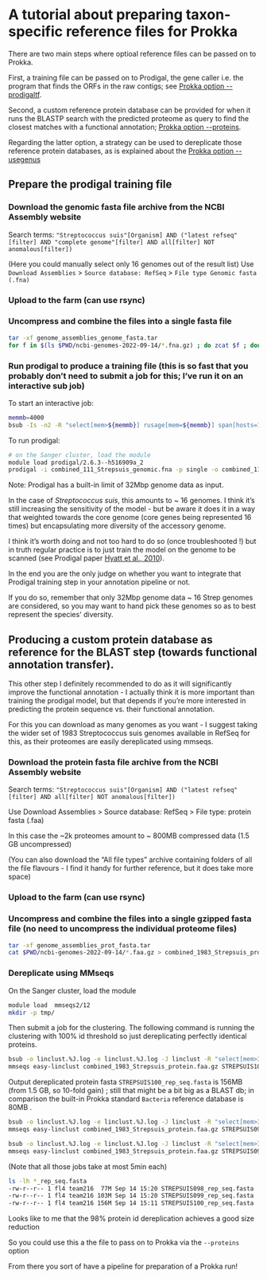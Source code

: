 # A tutorial about preparing taxon-specific reference files for Prokka

There are two main steps where optioal reference files can be passed on to Prokka.

First, a training file can be passed on to Prodigal, the gene caller i.e. the program that finds the ORFs in the raw contigs; see [Prokka option --prodigaltf](https://github.com/tseemann/prokka#option---prodigaltf).

Second, a custom reference protein database can be provided for when it runs the BLASTP search with the predicted proteome as query to find the closest matches with a functional annotation; [Prokka option --proteins](https://github.com/tseemann/prokka#option---proteins).

Regarding the latter option, a strategy can be used to dereplicate those reference protein databases, as is explained about the [Prokka option --usegenus](https://github.com/tseemann/prokka#the-genus-databases)


## Prepare the prodigal training file
### Download the genomic fasta file archive from the NCBI Assembly website

Search terms: `"Streptococcus suis"[Organism] AND ("latest refseq"[filter] AND "complete genome"[filter] AND all[filter] NOT anomalous[filter])`

(Here you could manually select only 16 genomes out of the result list)
Use `Download Assemblies` > `Source database: RefSeq` > `File type Genomic fasta (.fna)`

### Upload to the farm (can use rsync)

### Uncompress and combine the files into a single fasta file
```sh
tar -xf genome_assemblies_genome_fasta.tar
for f in $(ls $PWD/ncbi-genomes-2022-09-14/*.fna.gz) ; do zcat $f ; done > combined_111_Strepsuis_genomic.fna
```

### Run prodigal to produce a training file (this is so fast that you probably don’t need to submit a job for this; I’ve run it on an interactive sub job)

To start an interactive job:
```sh
memmb=4000
bsub -Is -n2 -R "select[mem>${memmb}] rusage[mem=${memmb}] span[hosts=1]" -M${memmb} bash
```

To run prodigal:
```sh
# on the Sanger cluster, load the module
module load prodigal/2.6.3--h516909a_2
prodigal -i combined_111_Strepsuis_genomic.fna -p single -o combined_111_Strepsuis_genomic -t combined_111_Strepsuis_genomic.trn
```

Note: Prodigal has a built-in limit of 32Mbp genome data as input.

In the case of _Streptococcus suis_, this amounts to ~ 16 genomes. I think it’s still increasing the sensitivity of the model - but be aware it does it in a way that weighted towards the core genome (core genes being represented 16 times) but encapsulating more diversity of the accessory genome.

I think it’s worth doing and not too hard to do so (once troubleshooted !) but in truth regular practice is to just train the model on the genome to be scanned (see Prodigal paper [Hyatt et al., 2010](https://doi.org/10.1186/1471-2105-11-119)). 

In the end you are the only judge on whether you want to integrate that Prodigal training step in your annotation pipeline or not. 

If you do so, remember that only 32Mbp genome data ~ 16 Strep genomes are considered, so you may want to hand pick these genomes so as to best represent the species' diversity.


## Producing a custom protein database as reference for the BLAST step (towards functional annotation transfer).

This other step I definitely recommended to do as it will significantly improve the functional annotation - I actually think it is more important than training the prodigal model, but that depends if you’re more interested in predicting the protein sequence vs. their functional annotation.

For this you can download as many genomes as you want - I suggest taking the wider set of 1983 Streptococcus suis genomes available in RefSeq for this, as their proteomes are easily dereplicated using mmseqs.

### Download the protein fasta file archive from the NCBI Assembly website

Search terms: `"Streptococcus suis"[Organism] AND ("latest refseq"[filter] AND all[filter] NOT anomalous[filter])`

Use Download Assemblies > Source database: RefSeq > File type: protein fasta (.faa)

In this case the ~2k proteomes amount to ~ 800MB compressed data (1.5 GB uncompressed)

(You can also download the “All file types” archive containing folders of all the file flavours - I find it handy for further reference, but it does take more space)

### Upload to the farm (can use rsync)

### Uncompress and combine the files into a single gzipped fasta file (no need to uncompress the individual proteome files)
```sh
tar -xf genome_assemblies_prot_fasta.tar
cat $PWD/ncbi-genomes-2022-09-14/*.faa.gz > combined_1983_Strepsuis_protein.faa.gz
```

### Dereplicate using MMseqs

On the Sanger cluster, load the module
```sh
module load  mmseqs2/12
mkdir -p tmp/
```
Then submit a job for the clustering. The following command is running the clustering with 100% id threshold so just dereplicating perfectly identical proteins.
```sh
bsub -o linclust.%J.log -e linclust.%J.log -J linclust -R "select[mem>32000] rusage[mem=32000] span[hosts=1]" -M32000 -n 8 -q long \
mmseqs easy-linclust combined_1983_Strepsuis_protein.faa.gz STREPSUIS100 tmp --min-seq-id 1.0 --min-aln-len 2 --threads 8
```
Output dereplicated protein fasta `STREPSUIS100_rep_seq.fasta` is 156MB (from 1.5 GB, so 10-fold gain) ; still that might be a bit big as a BLAST db; in comparison the built-in Prokka standard `Bacteria` reference database is 80MB .

```sh
bsub -o linclust.%J.log -e linclust.%J.log -J linclust -R "select[mem>32000] rusage[mem=32000] span[hosts=1]" -M32000 -n 8 -q long \
mmseqs easy-linclust combined_1983_Strepsuis_protein.faa.gz STREPSUIS099 tmp --min-seq-id 0.99 --min-aln-len 2 --threads 8

bsub -o linclust.%J.log -e linclust.%J.log -J linclust -R "select[mem>32000] rusage[mem=32000] span[hosts=1]" -M32000 -n 8 -q long \
mmseqs easy-linclust combined_1983_Strepsuis_protein.faa.gz STREPSUIS098 tmp --min-seq-id 0.98 --min-aln-len 2 --threads 8
```
(Note that all those jobs take at most 5min each)

```sh
ls -lh *_rep_seq.fasta
-rw-r--r-- 1 fl4 team216  77M Sep 14 15:20 STREPSUIS098_rep_seq.fasta
-rw-r--r-- 1 fl4 team216 103M Sep 14 15:20 STREPSUIS099_rep_seq.fasta
-rw-r--r-- 1 fl4 team216 156M Sep 14 15:11 STREPSUIS100_rep_seq.fasta
```

Looks like to me that the 98% protein id dereplication achieves a good size reduction

So you could use this a the file to pass on to Prokka via the `--proteins` option

From there you sort of have a pipeline for preparation of a Prokka run!



